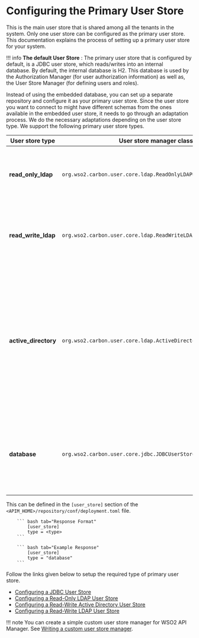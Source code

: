 # Configuring the Primary User Store

This is the main user store that is shared among all the tenants in the system. Only one user store can be configured as the primary user store. This documentation explains the process of setting up a primary user store for your system.

!!! info
    **The default User Store** : The primary user store that is configured by default, is a JDBC user store, which reads/writes into an internal database. By default, the internal database is H2. This database is used by the Authorization Manager (for user authorization information) as well as, the User Store Manager (for defining users and roles).


Instead of using the embedded database, you can set up a separate repository and configure it as your primary user store. Since the user store you want to connect to might have different schemas from the ones available in the embedded user store, it needs to go through an adaptation process. We do the necessary adaptations depending on the user store type. We support the following primary user store types.

<table>
<colgroup>
<col width="20%" />
<col width="40%" />
<col width="40%" />
</colgroup>
<thead>
<tr class="header">
<th>User store type</th>
<th>User store manager class</th>
<th>Description</th>
</tr>
</thead>
<tbody>
<tr class="odd">
<td><strong>read_only_ldap</strong></td>
<td><code>org.wso2.carbon.user.core.ldap.ReadOnlyLDAPUserStoreManager</code></td>
<td><p>Use <code>read_only_ldap</code> to do read-only operations for external LDAP user stores.</p></td>
</tr>
<tr class="even">
<td><strong>read_write_ldap</strong></td>
<td><code>org.wso2.carbon.user.core.ldap.ReadWriteLDAPUserStoreManager</code></td>
<td><p>Use <code>read_write_ldap</code> for external LDAP user stores to do both read and write operations.</p></td>
</tr>
<tr class="odd">
<td><strong>active_directory</strong></td>
<td><code>org.wso2.carbon.user.core.ldap.ActiveDirectoryUserStoreManager</code></td>
<td><p>Use <code>active_directory</code> to configure an Active Directory Domain Service (AD DS) or Active Directory Lightweight Directory Service (AD LDS). This can be used <strong>only</strong> for read/write operations. If you need to use AD as read-only, you must use <code>read_only_ldap</code> .</p></td>
</tr> 
<tr class="even">
<td><strong>database</strong></td>
<td><code>org.wso2.carbon.user.core.jdbc.JDBCUserStoreManager</code></td>
<td><p>Use <code>database</code> for both internal and external JDBC user stores. This is the user store configuration which is configured by default.</p></td>
</tr>
</tbody>
</table>

This can be defined in the `[user_store]` section of the `<APIM_HOME>/repository/conf/deployment.toml` file.


        ``` bash tab="Response Format"
            [user_store]
            type = <type>
        ```

        ``` bash tab="Example Response"
            [user_store]
            type = "database"
        ```

Follow the links given below to setup the required type of primary user store.

-   [Configuring a JDBC User Store](../configuring-a-jdbc-user-store)
-   [Configuring a Read-Only LDAP User Store](../configuring-a-read-only-ldap-user-store)
-   [Configuring a Read-Write Active Directory User Store](../configuring-a-read-write-active-directory-user-store)
-   [Configuring a Read-Write LDAP User Store](../configuring-a-read-write-ldap-user-store)

!!! note
    You can create a simple custom user store manager for WSO2 API Manager.
    See [Writing a custom user store manager]({{base_path}}/administer/managing-users-and-roles/managing-user-stores/writing-a-custom-user-store-manager).
    
   